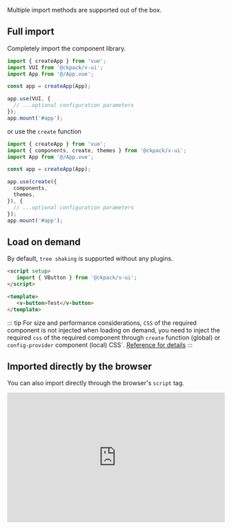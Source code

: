 Multiple import methods are supported out of the box.

## Full import

Completely import the component library.

```js
import { createApp } from 'vue';
import VUI from '@ckpack/v-ui';
import App from '@/App.vue';

const app = createApp(App);

app.use(VUI, {
  // ...optional configuration parameters
});
app.mount('#app');
```

or use the `create` function

```js
import { createApp } from 'vue';
import { components, create, themes } from '@ckpack/v-ui';
import App from '@/App.vue';

const app = createApp(App);

app.use(create({
  components,
  themes,
}), {
  // ...optional configuration parameters
});
app.mount('#app');
```

## Load on demand

By default, `tree shaking` is supported without any plugins.

```html
<script setup>
   import { VButton } from '@ckpack/v-ui';
</script>

<template>
   <v-button>Test</v-button>
</template>
```

::: tip
For size and performance considerations, `CSS` of the required component is not injected when loading on demand, you need to inject the required `css` of the required component through `create` function (global) or `config-provider` component (local) CSS`.
[Reference for details](./themes.md)
:::

## Imported directly by the browser

You can also import directly through the browser's `script` tag.

<iframe height="300" style="width: 100%;" scrolling="no" title="@ckpack/v-ui" src="https://codepen.io/chenkai0520/embed/wvxKYWj?default- tab=html%2Cresult" frameborder="no" loading="lazy" allowtransparency="true" allowfullscreen="true">
   See the Pen <a href="https://codepen.io/chenkai0520/pen/wvxKYWj">
   @ckpack/v-ui</a> by chenkai (<a href="https://codepen.io/chenkai0520">@chenkai0520</a>)
   on <a href="https://codepen.io">CodePen</a>.
</iframe>
